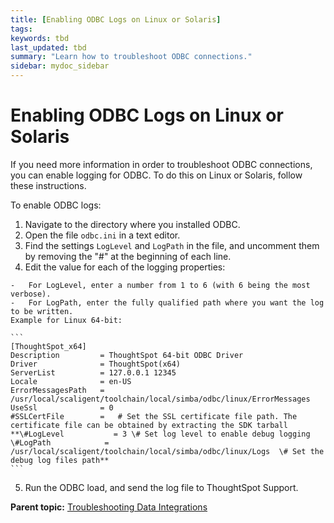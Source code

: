 ```yaml
---
title: [Enabling ODBC Logs on Linux or Solaris]
tags: 
keywords: tbd
last_updated: tbd
summary: "Learn how to troubleshoot ODBC connections."
sidebar: mydoc_sidebar
---
```

# Enabling ODBC Logs on Linux or Solaris

If you need more information in order to troubleshoot ODBC connections, you can enable logging for ODBC. To do this on Linux or Solaris, follow these instructions.

To enable ODBC logs:

1.   Navigate to the directory where you installed ODBC.
2.   Open the file `odbc.ini` in a text editor.
3.   Find the settings `LogLevel` and `LogPath` in the file, and uncomment them by removing the "\#" at the beginning of each line.
4.   Edit the value for each of the logging properties:

    -   For LogLevel, enter a number from 1 to 6 (with 6 being the most verbose).
    -   For LogPath, enter the fully qualified path where you want the log to be written.
    Example for Linux 64-bit:

    ```
    [ThoughtSpot_x64]
    Description         = ThoughtSpot 64-bit ODBC Driver
    Driver              = ThoughtSpot(x64)
    ServerList          = 127.0.0.1 12345
    Locale              = en-US
    ErrorMessagesPath   = /usr/local/scaligent/toolchain/local/simba/odbc/linux/ErrorMessages
    UseSsl              = 0
    #SSLCertFile        =   # Set the SSL certificate file path. The certificate file can be obtained by extracting the SDK tarball
    **\#LogLevel           = 3 \# Set log level to enable debug logging
    \#LogPath            = /usr/local/scaligent/toolchain/local/simba/odbc/linux/Logs  \# Set the debug log files path**
    ```

5.   Run the ODBC load, and send the log file to ThoughtSpot Support.

**Parent topic:** [Troubleshooting Data Integrations](../../data_integration/troubleshooting/troubleshooting_intro.html)
